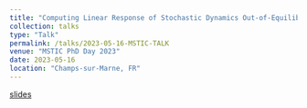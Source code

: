 ```yaml
---
title: "Computing Linear Response of Stochastic Dynamics Out-of-Equilibrium"
collection: talks
type: "Talk"
permalink: /talks/2023-05-16-MSTIC-TALK
venue: "MSTIC PhD Day 2023"
date: 2023-05-16
location: "Champs-sur-Marne, FR"
---
```


[slides](/files/2023-05-16-MSTIC-TALK.pdf)